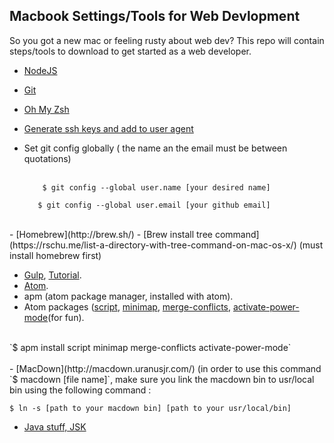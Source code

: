 ## Macbook Settings/Tools for Web Devlopment 
So you got a new mac or feeling rusty about web dev? This repo will contain steps/tools to download to get started as a web developer.

 - [NodeJS](https://nodejs.org/en/download/)
 - [Git](https://git-scm.com/download/mac)
 - [Oh My Zsh](https://github.com/robbyrussell/oh-my-zsh)
 - [Generate ssh keys and add to user agent](https://help.github.com/articles/generating-a-new-ssh-key-and-adding-it-to-the-ssh-agent/)

 - Set git config globally ( the name an the email must be between quotations)<br>
 	<br>
 	```
 		$ git config --global user.name [your desired name]
 	 ```
 	 ```
 	 	$ git config --global user.email [your github email]
 	 ```
 <br>
 - [Homebrew](http://brew.sh/)
 - [Brew install tree command](https://rschu.me/list-a-directory-with-tree-command-on-mac-os-x/) (must install homebrew first)

	 
 - [Gulp](https://www.npmjs.com/package/gulp), [Tutorial](https://travismaynard.com/writing/getting-started-with-gulp).
 - [Atom](https://atom.io/).
 - apm (atom package manager, installed with atom).
 - Atom packages ([script](https://github.com/rgbkrk/atom-script), [minimap](https://github.com/atom-minimap/minimap), [merge-conflicts](https://github.com/smashwilson/merge-conflicts), [activate-power-mode](https://atom.io/packages/activate-power-mode)(for fun).<br>
 <br>
    `$ apm install script minimap merge-conflicts activate-power-mode`
 <br>
 <br>
 - [MacDown](http://macdown.uranusjr.com/) (in order to use this command `$ macdown [file name]`, make sure you link the macdown bin to usr/local bin using the following command :
 
  ``$ ln -s [path to your macdown bin] [path to your usr/local/bin]
  `` 
  <br>
  
 - [Java stuff, JSK](http://www.oracle.com/technetwork/java/javase/downloads/index-jsp-138363.html)
  
